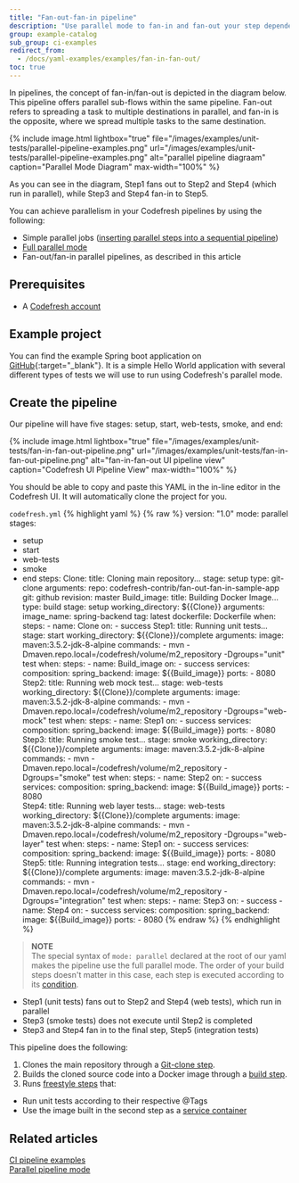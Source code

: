 ```yaml
---
title: "Fan-out-fan-in pipeline"
description: "Use parallel mode to fan-in and fan-out your step dependencies"
group: example-catalog
sub_group: ci-examples
redirect_from:
  - /docs/yaml-examples/examples/fan-in-fan-out/
toc: true
---
```


In pipelines, the concept of fan-in/fan-out is depicted in the diagram below.  This pipeline offers parallel sub-flows within the same pipeline.  Fan-out refers to spreading a task to multiple destinations in parallel, and fan-in is the opposite, where we spread multiple tasks to the same destination.

{% include image.html 
lightbox="true" 
file="/images/examples/unit-tests/parallel-pipeline-examples.png" 
url="/images/examples/unit-tests/parallel-pipeline-examples.png" 
alt="parallel pipeline diagraam"
caption="Parallel Mode Diagram"
max-width="100%" 
%}

As you can see in the diagram, Step1 fans out to Step2 and Step4 (which run in parallel), while Step3 and Step4 fan-in to Step5.

You can achieve parallelism in your Codefresh pipelines by using the following:

- Simple parallel jobs ([inserting parallel steps into a sequential pipeline]({{site.baseurl}}/docs/pipelines/advanced-workflows/#inserting-parallel-steps-in-a-sequential-pipeline))
- [Full parallel mode]({{site.baseurl}}/docs/pipelines/advanced-workflows/#parallel-pipeline-mode)
- Fan-out/fan-in parallel pipelines, as described in this article

## Prerequisites

- A [Codefresh account]({{site.baseurl}}/docs/administration/account-user-management/create-codefresh-account/)

## Example project

You can find the example Spring boot application on [GitHub](https://github.com/codefresh-contrib/fan-out-fan-in-sample-app.git){:target="\_blank"}.  It is a simple Hello World application with several different types of tests we will use to run using Codefresh's parallel mode.

## Create the pipeline

Our pipeline will have five stages: setup, start, web-tests, smoke, and end:

{% include image.html 
lightbox="true" 
file="/images/examples/unit-tests/fan-in-fan-out-pipeline.png" 
url="/images/examples/unit-tests/fan-in-fan-out-pipeline.png" 
alt="fan-in-fan-out UI pipeline view"
caption="Codefresh UI Pipeline View"
max-width="100%" 
%}

You should be able to copy and paste this YAML in the in-line editor in the Codefresh UI.  It will automatically clone the project for you.

`codefresh.yml`
{% highlight yaml %}
{% raw %}
version: "1.0"
mode: parallel
stages:
- setup
- start
- web-tests
- smoke
- end
steps:
  Clone: 
    title: Cloning main repository...
    stage: setup
    type: git-clone
    arguments:
      repo: codefresh-contrib/fan-out-fan-in-sample-app
      git: github
      revision: master
  Build_image:
    title: Building Docker Image...
    type: build
    stage: setup
    working_directory: ${{Clone}}
    arguments:
      image_name: spring-backend
      tag: latest
      dockerfile: Dockerfile 
      when:
        steps:
        - name: Clone
          on:
          - success 
  Step1:
    title: Running unit tests...
    stage: start
    working_directory: ${{Clone}}/complete
    arguments:
      image: maven:3.5.2-jdk-8-alpine
      commands:
        - mvn -Dmaven.repo.local=/codefresh/volume/m2_repository -Dgroups="unit" test
      when:
        steps:
        - name: Build_image
          on:
          - success
    services:
      composition:
        spring_backend:
          image: ${{Build_image}}
          ports:
            - 8080
  Step2:
    title: Running web mock test...
    stage: web-tests
    working_directory: ${{Clone}}/complete
    arguments:
      image: maven:3.5.2-jdk-8-alpine
      commands:
        - mvn -Dmaven.repo.local=/codefresh/volume/m2_repository -Dgroups="web-mock" test
      when:
            steps:
            - name: Step1
              on:
              - success
      services:
          composition:
            spring_backend:
              image: ${{Build_image}}
              ports:
                - 8080
  Step3:
    title: Running smoke test...
    stage: smoke
    working_directory: ${{Clone}}/complete
    arguments:
      image: maven:3.5.2-jdk-8-alpine
      commands:
        - mvn -Dmaven.repo.local=/codefresh/volume/m2_repository -Dgroups="smoke" test
      when:
        steps:
          - name: Step2
            on:
            - success
      services:
          composition:
            spring_backend:
              image: ${{Build_image}}
              ports:
                - 8080           
  Step4:
    title: Running web layer tests...
    stage: web-tests
    working_directory: ${{Clone}}/complete
    arguments:
      image: maven:3.5.2-jdk-8-alpine
      commands:
        - mvn -Dmaven.repo.local=/codefresh/volume/m2_repository -Dgroups="web-layer" test
      when:
        steps:
          - name: Step1
            on:
            - success
      services:
          composition:
            spring_backend:
              image: ${{Build_image}}
              ports:
                - 8080
  Step5:
    title: Running integration tests...
    stage: end
    working_directory: ${{Clone}}/complete
    arguments:
      image: maven:3.5.2-jdk-8-alpine
      commands:
        - mvn -Dmaven.repo.local=/codefresh/volume/m2_repository -Dgroups="integration" test
      when:
        steps:
          - name: Step3
            on:
            - success
          - name: Step4
            on:
            - success
      services:
          composition:
            spring_backend:
              image: ${{Build_image}}
              ports:
                - 8080
{% endraw %}
{% endhighlight %}

>**NOTE**  
 The special syntax of `mode: parallel` declared at the root of our yaml makes the pipeline use the full parallel mode. 
The order of your build steps doesn't matter in this case, each step is executed according to its [condition]({{site.baseurl}}/docs/pipelines/conditional-execution-of-steps/).

- Step1 (unit tests) fans out to Step2 and Step4 (web tests), which run in parallel
- Step3 (smoke tests) does not execute until Step2 is completed
- Step3 and Step4 fan in to the final step, Step5 (integration tests)

This pipeline does the following:

1. Clones the main repository through a [Git-clone step]({{site.baseurl}}/docs/pipelines/steps/git-clone/).
2. Builds the cloned source code into a Docker image through a [build step]({{site.baseurl}}/docs/pipelines/steps/build/).
3. Runs [freestyle steps]({{site.baseurl}}/docs/pipelines/steps/freestyle/) that:
  - Run unit tests according to their respective @Tags
  - Use the image built in the second step as a [service container]({{site.baseurl}}/docs/pipelines/service-containers/)
 
## Related articles
[CI pipeline examples]({{site.baseurl}}/docs/example-catalog/examples/#ci-examples)  
[Parallel pipeline mode]({{site.baseurl}}/docs/pipelines/advanced-workflows/#parallel-pipeline-mode)  

